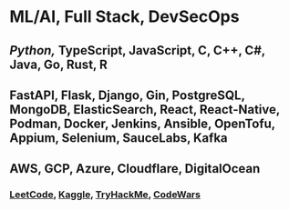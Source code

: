 <h1>ML/AI, Full Stack, DevSecOps</h1>
<h2><em>Python,</em> TypeScript, JavaScript, C, C++, C#, Java, Go, Rust, R</h2>
<h2>FastAPI, Flask, Django, Gin, PostgreSQL, MongoDB, ElasticSearch, React, React-Native, Podman, Docker, Jenkins, Ansible, OpenTofu, Appium, Selenium, SauceLabs, Kafka</h2>
<h2>AWS, GCP, Azure, Cloudflare, DigitalOcean</h2>

<h3>
  <a href="https://leetcode.com/u/tcs7890/">LeetCode</a>, 
  <a href="https://www.kaggle.com/trevorstahl">Kaggle</a>, 
  <a href="https://tryhackme.com/p/TrevorStahl">TryHackMe</a>,
  <a href="https://www.codewars.com/users/tcs623">CodeWars</a>
</h3>
